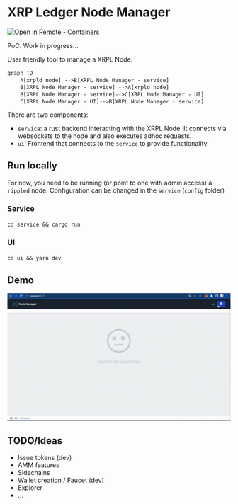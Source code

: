 # XRP Ledger Node Manager

[![Open in Remote - Containers](https://img.shields.io/static/v1?label=Remote%20-%20Containers&message=Open&color=blue&logo=visualstudiocode)](https://vscode.dev/redirect?url=vscode://ms-vscode-remote.remote-containers/cloneInVolume?url=https://github.com/elmurci/xrpl-node-manager)

PoC. Work in progress...

User friendly tool to manage a XRPL Node.

```mermaid
graph TD
    A[xrpld node] -->B[XRPL Node Manager - service]
    B[XRPL Node Manager - service] -->A[xrpld node]
    B[XRPL Node Manager - service]-->C[XRPL Node Manager - UI]
    C[XRPL Node Manager - UI]-->B[XRPL Node Manager - service]
```

There are two components: 

- `service`: a rust backend interacting with the XRPL Node. It connects via websockets to the node and also executes adhoc requests.
- `ui`: Frontend that connects to the `service` to provide functionality.

## Run locally

For now, you need to be running (or point to one with admin access) a `rippled` node. Configuration can be changed in the `service` (`config` folder)

### Service

`cd service && cargo run`

### UI

`cd ui && yarn dev`

## Demo

![alt text](xrplnodemanager.gif)

## TODO/Ideas

- Issue tokens (dev)
- AMM features
- Sidechains
- Wallet creation / Faucet (dev)
- Explorer
- ...
